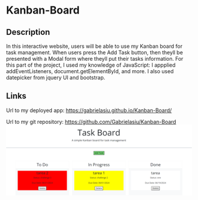 # Kanban-Board

## Description 
In this interactive website, users will be able 
to use my Kanban board for task management. When users press the Add Task button, then theyll be presented with a Modal form where theyll put their
tasks information. For this part of the project, 
I used my knowledge of JavaScript: I appplied addEventListeners, document.getElementById, and more. I also used datepicker from jquery UI and bootstrap. 

## Links 
Url to my deployed app:
https://gabrielasiu.github.io/Kanban-Board/

Url to my git repository:
https://github.com/Gabrielasiu/Kanban-Board 
![alt text](image.png)
